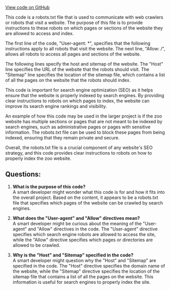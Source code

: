 [View code on GitHub](zoo-labs/zoo/blob/master/foundation/public/robots.txt)

This code is a robots.txt file that is used to communicate with web crawlers or robots that visit a website. The purpose of this file is to provide instructions to these robots on which pages or sections of the website they are allowed to access and index. 

The first line of the code, "User-agent: *", specifies that the following instructions apply to all robots that visit the website. The next line, "Allow: /", allows all robots to access all pages and sections of the website. 

The following lines specify the host and sitemap of the website. The "Host" line specifies the URL of the website that the robots should visit. The "Sitemap" line specifies the location of the sitemap file, which contains a list of all the pages on the website that the robots should index. 

This code is important for search engine optimization (SEO) as it helps ensure that the website is properly indexed by search engines. By providing clear instructions to robots on which pages to index, the website can improve its search engine rankings and visibility. 

An example of how this code may be used in the larger project is if the zoo website has multiple sections or pages that are not meant to be indexed by search engines, such as administrative pages or pages with sensitive information. The robots.txt file can be used to block these pages from being indexed, ensuring that they remain private and secure. 

Overall, the robots.txt file is a crucial component of any website's SEO strategy, and this code provides clear instructions to robots on how to properly index the zoo website.
## Questions: 
 1. **What is the purpose of this code?**\
A smart developer might wonder what this code is for and how it fits into the overall project. Based on the content, it appears to be a robots.txt file that specifies which pages of the website can be crawled by search engines.

2. **What does the "User-agent" and "Allow" directives mean?**\
A smart developer might be curious about the meaning of the "User-agent" and "Allow" directives in the code. The "User-agent" directive specifies which search engine robots are allowed to access the site, while the "Allow" directive specifies which pages or directories are allowed to be crawled.

3. **Why is the "Host" and "Sitemap" specified in the code?**\
A smart developer might question why the "Host" and "Sitemap" are specified in the code. The "Host" directive specifies the domain name of the website, while the "Sitemap" directive specifies the location of the sitemap file that contains a list of all the pages on the website. This information is useful for search engines to properly index the site.
